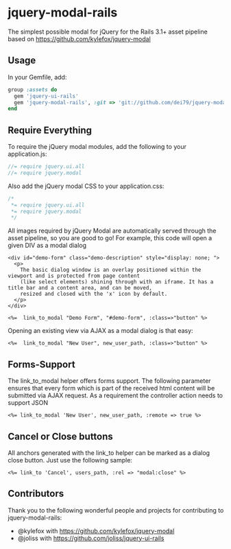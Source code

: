 jquery-modal-rails
==================

The simplest possible modal for jQuery for the Rails 3.1+ asset pipeline based on https://github.com/kylefox/jquery-modal

## Usage

In your Gemfile, add:

```ruby
group :assets do
  gem 'jquery-ui-rails'
  gem 'jquery-modal-rails', :git => 'git://github.com/dei79/jquery-modal-rails.git'
end
```

## Require Everything

To require the jQuery modal modules, add the following to your application.js:

```javascript
//= require jquery.ui.all
//= require jquery.modal
```

Also add the jQuery modal CSS to your application.css:

```css
/*
 *= require jquery.ui.all
 *= require jquery.modal
 */
```

All images required by jQuery Modal are automatically served through the asset
pipeline, so you are good to go! For example, this code will open a given DIV
as a modal dialog

```rails
<div id="demo-form" class="demo-description" style="display: none; ">
  <p>
    The basic dialog window is an overlay positioned within the viewport and is protected from page content
    (like select elements) shining through with an iframe. It has a title bar and a content area, and can be moved,
    resized and closed with the 'x' icon by default.
  </p>
</div>

<%=  link_to_modal "Demo Form", "#demo-form", :class=>"button" %>
```

Opening an existing view via AJAX as a modal dialog is that easy:

```rails
<%=  link_to_modal "New User", new_user_path, :class=>"button" %>
```

## Forms-Support

The link_to_modal helper offers forms support. The following parameter ensures that every form which is part
of the received html content will be submitted via AJAX request. As a requirement the controller action needs
to support JSON

```rails
<%= link_to_modal 'New User', new_user_path, :remote => true %>
```

## Cancel or Close buttons

All anchors generated with the link_to helper can be marked as a dialog close button. Just use the following
sample:

```rails
<%= link_to 'Cancel', users_path, :rel => "modal:close" %>
```

## Contributors

Thank you to the following wonderful people and projects for contributing to jquery-modal-rails:

* @kylefox with https://github.com/kylefox/jquery-modal
* @joliss with https://github.com/joliss/jquery-ui-rails
